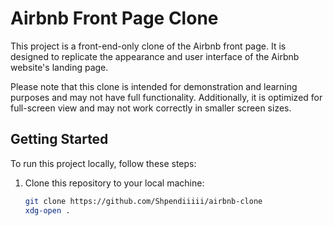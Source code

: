 

# Airbnb Front Page Clone

This project is a front-end-only clone of the Airbnb front page. It is designed to replicate the appearance and user interface of the Airbnb website's landing page.

Please note that this clone is intended for demonstration and learning purposes and may not have full functionality. Additionally, it is optimized for full-screen view and may not work correctly in smaller screen sizes.

## Getting Started

To run this project locally, follow these steps:

1. Clone this repository to your local machine:

   ```bash
   git clone https://github.com/Shpendiiiii/airbnb-clone
   xdg-open .
